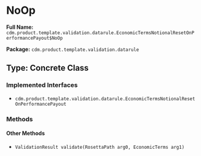 # NoOp

**Full Name:** `cdm.product.template.validation.datarule.EconomicTermsNotionalResetOnPerformancePayout$NoOp`

**Package:** `cdm.product.template.validation.datarule`

## Type: Concrete Class

### Implemented Interfaces

- `cdm.product.template.validation.datarule.EconomicTermsNotionalResetOnPerformancePayout`

### Methods

#### Other Methods

- `ValidationResult validate(RosettaPath arg0, EconomicTerms arg1)`

